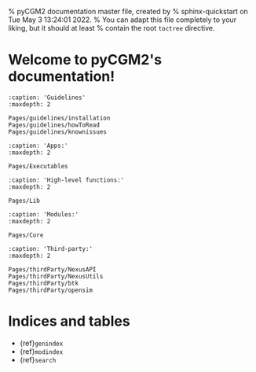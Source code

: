 % pyCGM2 documentation master file, created by
% sphinx-quickstart on Tue May  3 13:24:01 2022.
% You can adapt this file completely to your liking, but it should at least
% contain the root `toctree` directive.

# Welcome to pyCGM2's documentation!


```{toctree}
:caption: 'Guidelines'
:maxdepth: 2

Pages/guidelines/installation
Pages/guidelines/howToRead
Pages/guidelines/knownissues
```


```{toctree}
:caption: 'Apps:'
:maxdepth: 2

Pages/Executables

```


```{toctree}
:caption: 'High-level functions:'
:maxdepth: 2

Pages/Lib

```


```{toctree}
:caption: 'Modules:'
:maxdepth: 2

Pages/Core
```


```{toctree}
:caption: 'Third-party:'
:maxdepth: 2

Pages/thirdParty/NexusAPI
Pages/thirdParty/NexusUtils
Pages/thirdParty/btk
Pages/thirdParty/opensim
```


# Indices and tables

- {ref}`genindex`
- {ref}`modindex`
- {ref}`search`
